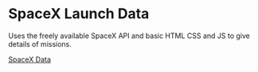 # SpaceX Launch Data
Uses the freely available SpaceX API and basic HTML CSS and JS to give details of missions.

[SpaceX Data](http://spacexlaunchdata.herokuapp.com)
